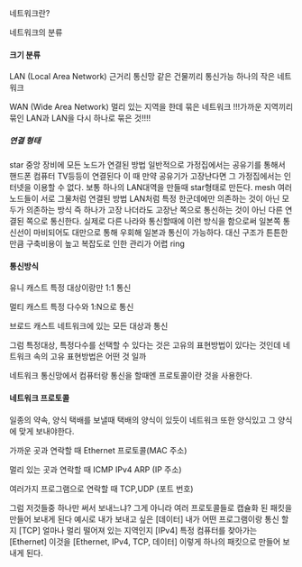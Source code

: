 네트워크란?


네트워크의 분류

#### 크기 분류
LAN (Local Area Network)
근거리 통신망
같은 건물끼리 통신가능 
하나의 작은 네트워크

WAN (Wide Area Network)
멀리 있는 지역을 한데 묶은 네트워크
!!!가까운 지역끼리 묶인 LAN과 LAN을 다시 하나로 묶은 것!!!!
 
##### 연결 형태
star 
중앙 장비에 모든 노드가 연결된 방법
일반적으로 가정집에서는 공유기를 통해서 핸드폰 컴퓨터 TV등등이 연결된다
이 때 만약 공유기가 고장난다면 그 가정집에서는 인터넷을 이용할 수 없다.
보통 하나의 LAN대역을 만들때 star형태로 만든다.
mesh 
여러 노드들이 서로 그물처럼 연결된 방법
LAN처럼 특정 한군데에만 의존하는 것이 아닌 모두가 의존하는 방식
즉 하나가 고장 나더라도 고장난 쪽으로 통신하는 것이 아닌 다른 연결된 쪽으로 통신한다.
실제로 다른 나라와 통신할때에 이런 방식을 함으로써 일본쪽 통신선이 마비되어도
대만으로 통해 우회해 일본과 통신이 가능하다.
대신 구조가 튼튼한 만큼 구축비용이 높고 복잡도로 인한 관리가 어렵
ring 


#### 통신방식
유니 캐스트
특정 대상이랑만 1:1 통신

멀티 캐스트
특정 다수와 1:N으로 통신

브로드 캐스트
네트워크에 있는 모든 대상과 통신

그럼 특정대상, 특정다수를 선택할 수 있다는 것은 고유의 표현방법이 있다는 것인데 
네트워크 속의 고유 표현방법은 어떤 것 일까

네트워크 통신망에서 컴퓨터랑 통신을 할때엔 프로토콜이란 것을 사용한다.
#### 네트워크 프로토콜
일종의 약속, 양식
택배를 보낼때 택배의 양식이 있듯이 네트워크 또한 양식있고 그 양식에 맞게 보내야한다.

가까운 곳과 연락할 때
Ethernet 프로토콜(MAC 주소)

멀리 있는 곳과 연락할 때
ICMP
IPv4
ARP
(IP 주소)

여러가지 프로그램으로 연락할 때
TCP,UDP (포트 번호)

그럼 저것들중 하나만 써서 보내느냐? 그게 아니라
여러 프로토콜들로 캡슐화 된 패킷을 만들어 보내게 된다
예시로
내가 보내고 싶은 			[데이터]
내가 어떤 프로그램이랑 통신 할지 	[TCP]
얼마나 멀리 떨어져 있는 지역인지	[IPv4]
특정 컴퓨터를 찾아가는		[Ethernet]
이것을 [Ethernet, IPv4, TCP, 데이터] 이렇게 하나의 패킷으로 만들어 보내게 된다.


